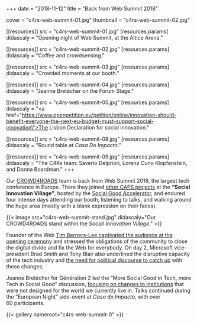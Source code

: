 +++
date = "2018-11-12"
title = "Back from Web Summit 2018"

cover = "c4rs-web-summit-01.jpg"
thumbnail = "c4rs-web-summit-02.jpg"

[[resources]]
src = "c4rs-web-summit-01.jpg"
[resources.params]
didascaly = "Opening night of Web&nbsp;Summit, at the Altice&nbsp;Arena."

[[resources]]
src = "c4rs-web-summit-02.jpg"
[resources.params]
didascaly = "Coffee and crowdsensing."

[[resources]]
src = "c4rs-web-summit-03.jpg"
[resources.params]
didascaly = "Crowded moments at our booth."

[[resources]]
src = "c4rs-web-summit-04.jpg"
[resources.params]
didascaly = "Jeanne Bretécher on the Forum Stage."

[[resources]]
src = "c4rs-web-summit-05.jpg"
[resources.params]
didascaly = "<a href=\"https://www.openpetition.eu/petition/online/innovation-should-benefit-everyone-the-next-eu-budget-must-support-social-innovation\">The Lisbon Declaration</a> for social innovation."

[[resources]]
src = "c4rs-web-summit-08.jpg"
[resources.params]
didascaly = "Round table at <i>Casa Do Impacto</i>."

[[resources]]
src = "c4rs-web-summit-09.jpg"
[resources.params]
didascaly = "The C4Rs team: Saverio&nbsp;Delpriori, Lorenz&nbsp;Cuno&nbsp;Klopfenstein, and Donna&nbsp;Boardman."
+++

Our [CROWD4ROADS](http://www.c4rs.eu) team is back from Web&nbsp;Summit&nbsp;2018, the largest tech conference in Europe.
There they joined [other CAPS projects](https://capssi.eu/web-summit-was-a-blast/) at the **“Social Innovation Village”**, hosted by the [Social Good Accelerator](https://socialgoodaccelerator.eu/social-innovation-village/), and endured four intense days attending our booth, listening to talks, and walking around the huge area (mostly with a blank expression on their faces).

{{< image src="c4rs-web-summit-stand.jpg" didascaly="Our CROWD4ROADS stand within the <i>Social Innovation Village</i>." >}}

Founder of the Web [Tim&nbsp;Berners-Lee captivated the audience at the opening ceremony](https://twitter.com/crowd4roads/status/1059517081752887296?s=20) and stressed the obligations of the community to close the digital divide and fix the Web for everybody.
On day&nbsp;2, Microsoft vice-president Brad&nbsp;Smith and Tony&nbsp;Blair also underlined the disruptive capacity of the tech industry and [the need for political discourse to catch up](https://twitter.com/crowd4roads/status/1060188341713420289?s=20) with these changes.

Jeanne&nbsp;Bretécher for Génération&nbsp;2 led the “More Social Good in Tech, more Tech in Social Good” discussion, [focusing on changes to institutions](https://twitter.com/crowd4roads/status/1059808948197429248) that were not designed for the world we currently live in.
Talks continued during the “European Night” side-event at *Casa do Impacto*, with over 60&nbsp;participants.

{{< gallery nameroot="c4rs-web-summit-0" >}}
